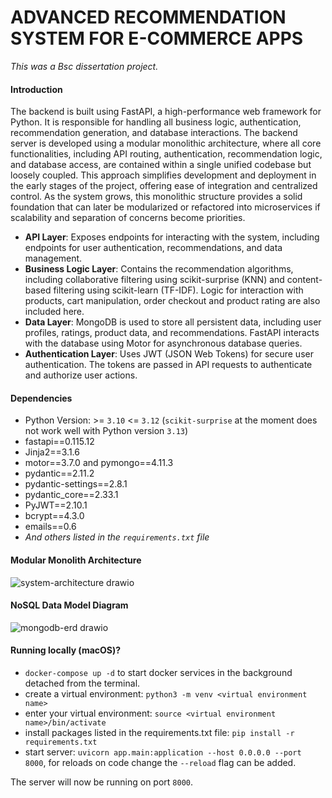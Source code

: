# ADVANCED RECOMMENDATION SYSTEM FOR E-COMMERCE APPS
*This was a Bsc dissertation project.*

#### Introduction

The backend is built using FastAPI, a high-performance web framework for Python. It is
responsible for handling all business logic, authentication, recommendation generation,
and database interactions. The backend server is developed using a modular monolithic
architecture, where all core functionalities, including API routing, authentication,
recommendation logic, and database access, are contained within a single unified
codebase but loosely coupled. This approach simplifies development and deployment in
the early stages of the project, offering ease of integration and centralized control.
As the system grows, this monolithic structure provides a solid foundation that can later be
modularized or refactored into microservices if scalability and separation of concerns
become priorities.
- **API Layer**: Exposes endpoints for interacting with the system, including endpoints
for user authentication, recommendations, and data management.
- **Business Logic Layer**: Contains the recommendation algorithms, including
collaborative filtering using scikit-surprise (KNN) and content-based filtering using
scikit-learn (TF-IDF). Logic for interaction with products, cart manipulation, order
checkout and product rating are also included here.
- **Data Layer**: MongoDB is used to store all persistent data, including user profiles,
ratings, product data, and recommendations. FastAPI interacts with the database
using Motor for asynchronous database queries.
- **Authentication Layer**: Uses JWT (JSON Web Tokens) for secure user authentication.
The tokens are passed in API requests to authenticate and authorize user actions.

#### Dependencies

- Python Version: >= `3.10` <= `3.12` (`scikit-surprise` at the moment does not work well with Python version `3.13`)
- fastapi==0.115.12
- Jinja2==3.1.6
- motor==3.7.0 and pymongo==4.11.3
- pydantic==2.11.2
- pydantic-settings==2.8.1
- pydantic_core==2.33.1
- PyJWT==2.10.1
- bcrypt==4.3.0
- emails==0.6
- *And others listed in the `requirements.txt` file*

#### Modular Monolith Architecture
![system-architecture drawio](https://github.com/user-attachments/assets/f365b98f-0169-4044-9d41-50b0565a5c93)

#### NoSQL Data Model Diagram
![mongodb-erd drawio](https://github.com/user-attachments/assets/1ae98615-1c04-479b-8fe3-1159795dce4c)

#### Running locally (macOS)?
- `docker-compose up -d` to start docker services in the background detached from the terminal.
- create a virtual environment: `python3 -m venv <virtual environment name>`
- enter your virtual environment: `source <virtual environment name>/bin/activate`
- install packages listed in the requirements.txt file: `pip install -r requirements.txt`
- start server: `uvicorn app.main:application --host 0.0.0.0 --port 8000`, for reloads on code change the `--reload` flag can be added.

The server will now be running on port `8000`.
